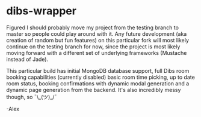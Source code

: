 # dibs-wrapper

Figured I should probably move my project from the testing branch to master so people could play around with it.  Any future development (aka creation of random but fun features) on this particular fork will most likely continue on the testing branch for now, since the project is most likely moving forward with a different set of underlying frameworks (Mustache instead of Jade).  

This particular build has initial MongoDB database support, full Dibs room booking capabilities (currently disabled) basic room time picking, up to date room status, booking confirmations with dynamic modal generation and a dynamic page generation from the backend.  It's also incredibly messy though, so ¯\\\_(ツ)_/¯

  -Alex
